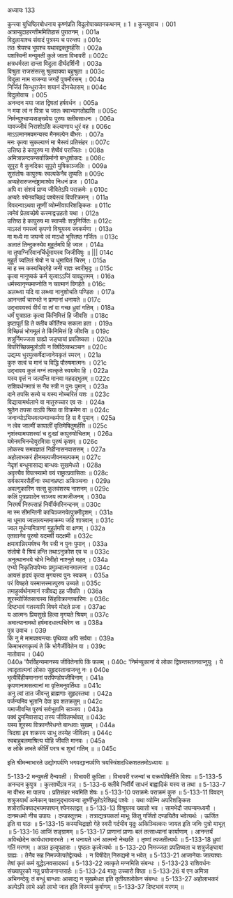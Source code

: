 अध्यायः 133

कुन्त्या युधिष्ठिरबोधनाय कृष्णंप्रति विदुलोपाख्यानकथनम् ॥ 1 ॥
कुन्त्युवाच ।	001  
अत्राप्युदाहरन्तीममितिहासं पुरातनम् ।	001a  
विदुलायाश्च संवादं पुत्रस्य च परन्तप ॥	001c  
ततः श्रेयश्च भूयश्च यथावद्वक्तुमर्हसि ।	002a  
यशस्विनी मन्युमती कुले जाता विभावरी ॥	002c  
क्षत्रधर्मरता दान्ता विदुला दीर्घदर्शिनी ।	003a  
विश्रुता राजसंसत्सु श्रुतवाक्या बहुश्रुता ॥	003c  
विदुला नाम राजन्या जगर्हे पुत्रमौरसम् ।	004a  
निर्जितं सिन्धुराजेन शयानं दीनचेतसम् ॥	004c  
विदुलोवाच ।	005    
अनन्दन मया जात द्विषतां हर्षवर्धन ।	005a  
न मया त्वं न पित्रा च जातः क्वाभ्यागतोह्यसि ॥	005c  
निर्मन्युश्चाप्यसङ्ख्येयः पुरुषः क्लीबसाधनः ।	006a  
यावज्जीवं निराशोऽसि कल्याणाय धुरं वह ॥	006c  
माऽऽत्मानमवमन्यस्व मैनमल्पेन बीभरः ।	007a  
मनः कृत्वा सुकल्याणं मा भैस्त्वं प्रतिसंहर ॥	007c  
उत्तिष्ठ हे कापुरुष मा शेष्वैवं पराजितः ।	008a  
अमित्रान्नन्दयन्सर्वान्निर्मानो बन्धुशोकदः ॥	008c  
सुपूरा वै कुनदिका सुपूरो मुषिकाञ्जलिः ।	009a  
सुसंतोषः कापुरुषः स्वल्पकेनैव तुष्यति ॥	009c  
अप्यहेरारुजन्दंष्ट्रामाश्वेव निधनं व्रज ।	010a  
अपि वा संशयं प्राप्य जीवितेऽपि पराक्रमेः ॥	010c  
अप्यरेः श्येनवच्छिद्रं पश्येस्त्वं विपरिक्रमन् ।	011a  
विवदन्वाऽथवा तूष्णीं व्योम्नीवापरिशङ्कितः ॥	011c  
त्वमेवं प्रेतवच्छेषे कस्माद्वज्रहतो यथा ।	012a  
उत्तिष्ठ हे कापुरुष मा स्वाप्सीः शत्रुनिर्जितः ॥	012c  
माऽस्तं गमस्त्वं कृपणो विश्रूयस्व स्वकर्मणा ।	013a  
मा मध्ये मा जघन्ये त्वं माऽधो भूस्तिष्ठ गर्जितः ॥	013c  
अलातं तिन्दुकस्येव मुहूर्तमपि हि ज्वल ।	014a  
मा तुषाग्निरिवानर्चिर्धूमायस्व जिजीविषुः ॥ |||	014c  
मुहूर्तं ज्वलितं श्रेयो न च धूमायितं चिरम् ।	015a  
मा ह स्म कस्यचिद्गेहे जनी राज्ञः स्वरीमृदुः ॥	015c  
कृत्वा मानुष्यकं कर्म सृत्वाऽऽजिं यावदुत्तमम् ।	016a  
धर्मस्यानृण्यमाप्नोति न चात्मानं विगर्हते ॥	016c  
अलब्ध्वा यदि वा लब्ध्वा नानुशोचति पण्डितः ।	017a  
आनन्तर्यं चारभते न प्राणानां धनायते ॥	017c  
उद्भावयस्वं वीर्यं वा तां वा गच्छ ध्रुवां गतिम् ।	018a  
धर्मं पुत्राग्रतः कृत्वा किंनिमित्तं हि जीवसि ॥	018c  
इष्टापूर्तं हि ते क्लीब कीर्तिश्च सकला हता ।	019a  
विच्छिन्नं भोगमूलं ते किंनिमित्तं हि जीवसि ॥	019c  
शत्रुर्निमज्जता ग्राह्यो जङ्घायां प्रपतिष्यता ।	020a  
विपरिच्छिन्नमूलोऽपि न विषीदेत्कथञ्चन ॥	020c  
उद्यम्य धुरमुत्कर्षेदाजानेयकृतं स्मरन् ।	021a  
कुरु सत्वं च मानं च विद्धि पौरुषमात्मनः ।	021c  
उद्भावय कुलं मग्नं त्वत्कृते स्वयमेव हि ।	022a  
यस्य वृत्तं न जल्पन्ति मानवा महदद्भुतम् ॥	022c  
राशिवर्धनमात्रं स नैव स्त्री न पुनः पुमान् ।	023a  
दाने तपसि सत्ये च यस्य नोच्चरितं यशः ॥	023c  
विद्यायामर्थलाभे वा मातुरुच्चार एव सः ।	024a  
श्रुतेन तपसा वाऽपि श्रिया वा विक्रमेण वा ॥	024c  
जनान्योऽभिभवत्यन्यान्कर्मणा हि स वै पुमान् ।	025a  
न त्वेव जाल्मीं कापालीं वृत्तिमेषितुमर्हसि ॥	025c  
नृशंस्यामयशस्यां च दुःखां कापुरुषोचिताम् ।	026a  
यमेनमभिनन्देयुरमित्राः पुरुषं कृशम् ॥	026c  
लोकस्य समवज्ञातं निहीनासनवाससम् ।	027a  
अहोलाभकरं हीनमल्पजीवनमल्पकम् ॥	027c  
नेदृशं बन्धुमासाद्य बान्धवः सुखमेधते ।	028a  
अवृत्त्यैव विपत्स्यामो वयं राष्ट्रात्प्रवासिताः ॥	028c  
सर्वकामरसैर्हीनाः स्थानभ्रष्टा अकिञ्चनाः ।	029a  
अवल्गुकारिण सत्सु कुलवंशस्य नाशनम् ॥	029c  
कलिं पुत्रप्रवादेन सञ्जय त्वामजीजनम् ।	030a  
निरमर्षं निरुत्साहं निर्वीर्यमरिनन्दनम् ॥	030c  
मा स्म सीमन्तिनी काचिञ्जनयेत्पुत्रमीदृशम् ।	031a  
मा धूमाय ज्वलात्यन्तमाक्रम्य जहि शात्रवान् ॥	031c  
ज्वल मूर्धन्यमित्राणां मुहूर्तमपि वा क्षणम् ।	032a  
एतावानेव पुरुषो यदमर्षी यदक्षमी ॥	032c  
क्षमावान्निरमर्षश्च नैव स्त्री न पुनः पुमान् ।	033a  
संतोषो वै श्रियं हन्ति तथाऽनुक्रोश एव च ॥	033c  
अनुत्थानभये चोभे निरीहो नाश्नुते महत् ।	034a  
एभ्यो निकृतिपापेभ्यः प्रमुञ्चात्मानमात्मना ॥	034c  
आयसं हृदयं कृत्वा मृगयस्व पुनः स्वकम् ।	035a  
परं विषहते यस्मात्तस्मात्पुरुष उच्यते ॥	035c  
तमाहुर्व्यर्थनामानं स्त्रीवद्य इह जीवति ।	036a  
शूरस्योर्जितसत्वस्य सिंहविक्रान्तचारिणः ॥	036c  
दिष्टभावं गतस्यापि विषये मोदते प्रजा ।	037ac  
य आत्मनः प्रियसुखे हित्वा मृगयते श्रियम् ॥	037c  
अमात्यानामथो हर्षमादधात्यचिरेण सः ॥	038a  
पुत्र उवाच ।	039    
किं नु मे मामपश्यन्त्याः पृथिव्या अपि सर्वया ।	039a  
किमाभरणकृत्यं ते किं भोगैर्जीवितेन वा ।	039c  
मातोवाच ।	040    
040a      \'पैरर्विहन्यमानस्य जीवितेनापि किं फलम् ।
040c      \'निर्मन्युकानां ये लोका द्विषन्तस्तानवाप्नुयुः ।
ये त्वादृतात्मनां लोकाः सुहृदस्तान्व्रजन्तु नः ॥	040e   
भृत्यैर्विहीयमानानां परपिण्डोपजीविनाम् ।	041a  
कृपणानामसत्वानां मा वृत्तिमनुवर्तिथाः ॥	041c  
अनु त्वां तात जीवन्तु ब्राह्मणाः सुहृदस्तथा ।	042a  
पर्जन्यमिव भूतानि देवा इव शतक्रतुम् ॥	042c  
यमाजीवन्ति पुरुषं सर्वभूतानि सञ्जय ।	043a  
पक्वं द्रुममिवासाद्य तस्य जीवितमर्थवत् ॥	043c  
यस्य शूरस्य विक्रान्तैरेधन्ते बान्धवाः सुखम् ।	044a  
त्रिदशा इव शक्रस्य साधु तस्येह जीवितम् ॥	044c  
स्वबाहुबलमाश्रित्य योहि जीवति मानवः ।	045a  
स लोके लभते कीर्तिं परत्र च शुभां गतिम् ॥ ॥	045c  

इति श्रीमन्माभारते उद्योगपर्वणि भगवद्यानपर्वणि त्रयस्त्रिंशदधिकशततमोऽध्यायः ॥

5-133-2 मन्युमती दैन्यवती । विभावरी कुपिता । विभावरी रजन्यां च वक्रयोषितीति विश्वः ॥ 5-133-5 अनन्दन कुपुत्र । कुत्सार्थेऽत्र नञ् । 5-133-6 क्लीबे निर्वीर्यै साधनं बाह्वादिकं यस्य स तथा ॥ 5-133-7 मा वीभरः मा पालय । प्रतिसंहर भयमिति शेषः ॥ 5-133-10 पराक्रमेः पराक्रमं कुरु ॥ 5-133-11 विवदन् शत्रुजयार्थं अनेकान् पक्षानुद्भावयन्वा तूष्णींभूतोऽरेश्छिद्रं पश्येः । यथा व्योम्नि अपरिशङ्कितः शत्रोराधिक्याद्भयमपश्यन् श्येनस्तद्वत् ॥ 5-133-13 विश्रूयस्व ख्यातो भव । सामभेदौ जघन्यमध्यमौ । दानमधमो नीच उपायः । दण्डस्तूत्तमः । तत्राद्यत्रयकर्ता माभूः किंतु गर्जितो दण्डयितैव भवेत्यर्थः । ऊर्जित इति वा पाठः ॥ 5-133-15 कस्यचिद्राज्ञो गेहे स्वरी गर्दभीव मृदुः अकिञ्चित्करः जायत इति जनिः पुत्रो माभूत् ॥ 5-133-16 आजिं सङ्ग्रामम् ॥ 5-133-17 प्राणानां प्राणाः बलं तत्साध्यानां कार्याणाम् । आनन्तर्यं अविच्छेदेन कार्यधारामारभते । न धनायते धनं आत्मनो नेच्छति । तृष्णां त्यजतीत्यर्थः ॥ 5-133-18 ध्रुवां गतिं मरणम् । अग्रत इत्युपहासः । पृष्ठतः कृत्वेत्यर्थः ॥ 5-133-20 निमज्जता प्रपतिष्यता च शत्रुर्जङ्घायां ग्राह्यः । तेनैव सह निमज्जेत्पतेद्वेत्यर्थः । न विषीदेत् निरुद्यमो न भवेत् ॥ 5-133-21 आजानेयाः जात्यश्वाः तेषां कृतं कर्म युद्धेऽनवसादरूपं ॥ 5-133-22 त्वत्कृते मग्नमिति संबन्धः । 5-133-23 राशिवर्धनः संख्यापूरको नतु प्रयोजनान्तरार्हः ॥ 5-133-24 मातुः उच्चारो विष्ठा ॥ 5-133-26 यं एन अमित्रा अभिनन्देयुः तं बन्धुं बान्धवः आसाद्य न सुखमेधत इति तृतीयश्लोकेन संबन्धः ॥ 5-133-27 अहोलाभकरं अल्पेऽपि लाभे अहो लाभो जात इति विस्मयं कुर्वाणम् ॥ 5-133-37 दिष्टभावं मरणम् ॥
